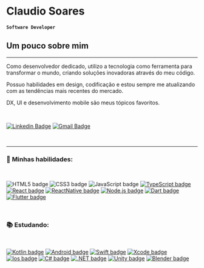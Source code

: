 <!-- <div align="right"> -->

  <!-- [![en](https://img.shields.io/badge/lang-en-red.svg)](https://github.com) -->
  <!-- [![pt-br](https://img.shields.io/badge/lang-pt--br-green.svg)](https://github.com) -->
  <!-- [![es](https://img.shields.io/badge/lang-es-yellow.svg)](https://github.com) -->

<!-- </div> -->

# Claudio Soares
**`Software Developer`**

## **Um pouco sobre mim**
___

<p>Como desenvolvedor dedicado, utilizo a tecnologia como ferramenta para transformar o mundo, criando soluções inovadoras através do meu código.</p>

<p>Possuo habilidades em design, codificação e estou sempre me atualizando com as tendências mais recentes do mercado.</p>

DX, UI e desenvolvimento mobile são meus tópicos favoritos.

<br />

[![Linkedin Badge](https://img.shields.io/badge/-Claudio%20Soares-E86109?style=flat-square&logo=Linkedin&logoColor=white&link=https://www.linkedin.com/in/claudiolibanez/)](https://www.linkedin.com/in/claudiolibanez/) 
[![Gmail Badge](https://img.shields.io/badge/-claudiolibanez@gmail.com-E86109?style=flat-square&logo=Gmail&logoColor=white&link=mailto:claudiolibanez@gmail.com)](mailto:claudiolibanez@gmail.com)

<br />

---

### 📌 **Minhas habilidades:**

<br />

![HTML5 badge](https://img.shields.io/badge/-HTML5-E34F26?style=flat-square&logo=HTML5&logoColor=white)
![CSS3 badge](https://img.shields.io/badge/-CSS3-1572B6?style=flat-square&logo=CSS3&logoColor=white)
![JavaScript badge](https://img.shields.io/badge/-JavaScript-F29400?style=flat-square&logo=javascript&logoColor=white)
[![TypeScript badge](https://img.shields.io/badge/-TypeScript-3178C6?style=flat-square&logo=typescript&logoColor=white&link=https://www.typescriptlang.org/)](https://www.typescriptlang.org/)
[![React badge](https://img.shields.io/badge/-ReactJS-13B5EA?style=flat-square&logo=react&logoColor=white&link=https://reactjs.org/)](https://reactjs.org/)
[![ReactNative badge](https://img.shields.io/badge/-React_Native-61DBFB?style=flat-square&logo=react&logoColor=white&link=https://reactnative.dev/)](https://reactnative.dev/)
[![Node.js badge](https://img.shields.io/badge/-Node.js-339933?style=flat-square&logo=node.js&logoColor=white&link=https://nodejs.org/en/)](https://nodejs.org/en/)
[![Dart badge](https://img.shields.io/badge/-Dart-0175C2?style=flat-square&logo=dart&logoColor=white&link=https://dart.dev/)](https://dart.dev/)
[![Flutter badge](https://img.shields.io/badge/-Flutter-02569B?style=flat-square&logo=flutter&logoColor=white&link=https://flutter.dev/)](https://flutter.dev/)

<br />

### 📚 **Estudando:**

<br />

[![Kotlin badge](https://img.shields.io/badge/-Kotlin-0095D5?style=flat-square&logo=kotlin&logoColor=white&link=https://kotlinlang.org/)](https://kotlinlang.org/)
[![Android badge](https://img.shields.io/badge/-Android_Studio-3DDC84?style=flat-square&logo=android-studio&logoColor=white&link=https://developer.android.com/)](https://developer.android.com/)
[![Swift badge](https://img.shields.io/badge/-Swift-FA7343?style=flat-square&logo=swift&logoColor=white&link=https://developer.apple.com/swift/)](https://developer.apple.com/swift/)
[![Xcode badge](https://img.shields.io/badge/-Xcode-1575F9?style=flat-square&logo=xcode&logoColor=white&link=https://developer.apple.com/xcode/)](https://developer.apple.com/xcode/)
[![Ios badge](https://img.shields.io/badge/-Ios-000000?style=flat-square&logo=Ios&logoColor=white&link=https://developer.apple.com/ios/)](https://developer.apple.com/ios/)
[![C# badge](https://img.shields.io/badge/-C%23-239120?style=flat-square&logo=c-sharp&logoColor=white&link=https://docs.microsoft.com/pt-br/dotnet/csharp/)](https://docs.microsoft.com/pt-br/dotnet/csharp/)
[![.NET badge](https://img.shields.io/badge/-.NET-512BD4?style=flat-square&logo=.net&logoColor=white&link=https://dotnet.microsoft.com/)](https://dotnet.microsoft.com/)
[![Unity badge](https://img.shields.io/badge/-Unity-100000?style=flat-square&logo=unity&logoColor=white&link=https://unity3d.com/)](https://unity3d.com/)
[![Blender badge](https://img.shields.io/badge/-Blender-F5792A?style=flat-square&logo=blender&logoColor=white&link=https://www.blender.org/)](https://www.blender.org/)